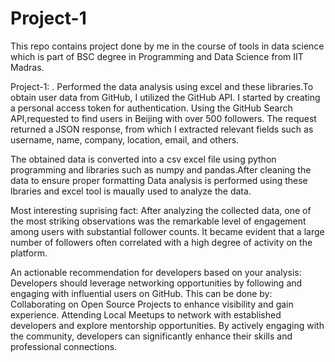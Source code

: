 # Project-1
This repo contains project done by me in the course of tools in data science which is part of BSC degree in Programming and Data Science from IIT Madras.

Project-1:
. Performed the data analysis using excel and these libraries.To obtain user data from GitHub, I utilized the GitHub API. I started by creating a personal access token for authentication. Using the GitHub Search API,requested to find users in Beijing with over 500 followers. The request returned a JSON response, from which I extracted relevant fields such as username, name, company, location, email, and others. 

The obtained data is converted into a csv excel file using python programming and libraries such as numpy and pandas.After cleaning the data to ensure proper formatting Data analysis is performed using these lbraries and excel tool is maually used to analyze the data.

Most interesting suprising fact:
After analyzing the collected data, one of the most striking observations was the remarkable level of engagement among users with substantial follower counts. It became evident that a large number of followers often correlated with a high degree of activity on the platform.

An actionable recommendation for developers based on your analysis:
Developers should leverage networking opportunities by following and engaging with influential users on GitHub. This can be done by:
Collaborating on Open Source Projects to enhance visibility and gain experience.
Attending Local Meetups to network with established developers and explore mentorship opportunities.
By actively engaging with the community, developers can significantly enhance their skills and professional connections.

